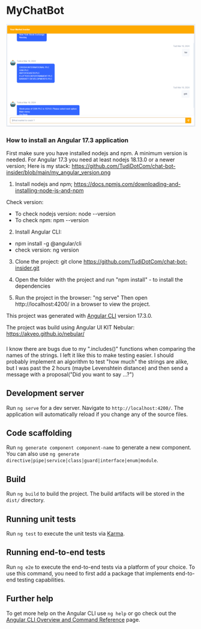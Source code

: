 

# MyChatBot
![alt text](https://github.com/TudiDotCom/chat-bot-insider/blob/main/sample.png)

### How to install an Angular 17.3 application 
First make sure you have installed nodejs and npm. A minimum version is needed. For Angular 17.3 you need at least nodejs 18.13.0 or a newer version;
Here is my stack: https://github.com/TudiDotCom/chat-bot-insider/blob/main/my_angular_version.png

1. Install nodejs and npm; https://docs.npmjs.com/downloading-and-installing-node-js-and-npm

Check version:
- To check nodejs version: node --version
- To check npm: npm --version 

2. Install Angular CLI:
- npm install -g @angular/cli
- check version: ng version

3. Clone the project: git clone https://github.com/TudiDotCom/chat-bot-insider.git

4. Open the folder with the project and run "npm install" - to install the dependencies

5. Run the project in the browser: "ng serve"
Then open http://localhost:4200/ in a browser to view the project.


This project was generated with [Angular CLI](https://github.com/angular/angular-cli) version 17.3.0.

The project was build using Angular UI KIT Nebular: https://akveo.github.io/nebular/



###
I know there are bugs due to my ".includes()" functions when comparing the names of the strings. I left it like this to make testing easier.
I should probably implement an algorithm to test "how much" the strings are alike, but I
was past the 2 hours (maybe Levenshtein distance) and then send a message with a proposal("Did you want to say ...?") 



## Development server

Run `ng serve` for a dev server. Navigate to `http://localhost:4200/`. The application will automatically reload if you change any of the source files.

## Code scaffolding

Run `ng generate component component-name` to generate a new component. You can also use `ng generate directive|pipe|service|class|guard|interface|enum|module`.

## Build

Run `ng build` to build the project. The build artifacts will be stored in the `dist/` directory.

## Running unit tests

Run `ng test` to execute the unit tests via [Karma](https://karma-runner.github.io).

## Running end-to-end tests

Run `ng e2e` to execute the end-to-end tests via a platform of your choice. To use this command, you need to first add a package that implements end-to-end testing capabilities.

## Further help

To get more help on the Angular CLI use `ng help` or go check out the [Angular CLI Overview and Command Reference](https://angular.io/cli) page.

